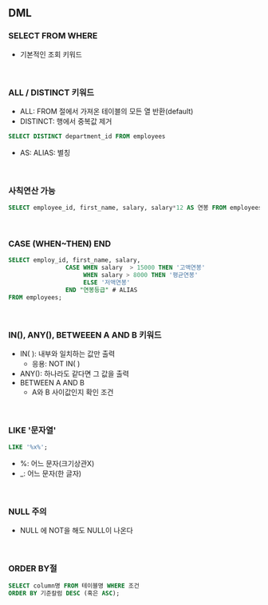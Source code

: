 ## DML

### SELECT FROM WHERE

* 기본적인 조회 키워드

​        

### ALL / DISTINCT 키워드

* ALL: FROM 절에서 가져온 테이블의 모든 열 반환(default)
* DISTINCT: 행에서 중복값 제거

```sql
SELECT DISTINCT department_id FROM employees
```

* AS: ALIAS: 별칭

​             

### 사칙연산 가능

````sql
SELECT employee_id, first_name, salary, salary*12 AS 연봉 FROM employees
````

​       

### CASE (WHEN~THEN) END

```SQL
SELECT employ_id, first_name, salary,
				CASE WHEN salary  > 15000 THEN '고액연봉'
				     WHEN salary > 8000 THEN '평균연봉'
				     ELSE '저액연봉'
				END "연봉등급" # ALIAS
FROM employees;
```

​       

### IN(), ANY(), BETWEEEN A AND B 키워드

* IN( ): 내부와 일치하는 값만 출력
  * 응용: NOT IN( )
* ANY(): 하나라도 같다면 그 값을 출력
* BETWEEN A AND B
  * A와 B 사이값인지 확인 조건

​         

### LIKE '문자열'

```sql
LIKE '%x%';
```

* %: 어느 문자(크기상관X)
* _: 어느 문자(한 글자)

​       

### NULL 주의

* NULL 에 NOT을 해도 NULL이 나온다

​       

### ORDER BY절

```SQL
SELECT column명 FROM 테이블명 WHERE 조건
ORDER BY 기준칼럼 DESC (혹은 ASC);
```

